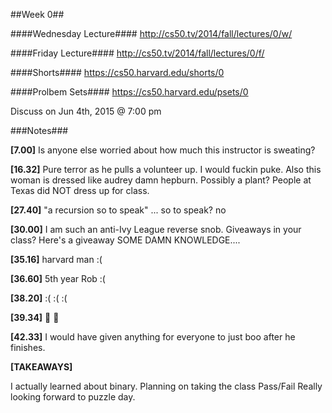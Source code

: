 ##Week 0##

####Wednesday Lecture####
http://cs50.tv/2014/fall/lectures/0/w/

####Friday Lecture####
http://cs50.tv/2014/fall/lectures/0/f/

####Shorts####
https://cs50.harvard.edu/shorts/0

####Prolbem Sets####
https://cs50.harvard.edu/psets/0


Discuss on Jun 4th, 2015 @ 7:00 pm

###Notes###

**[7.00]**
Is anyone else worried about how much this instructor is sweating?

**[16.32]** 
Pure terror as he pulls a volunteer up. I would fuckin puke. Also this woman is dressed like audrey damn hepburn.
Possibly a plant? People at Texas did NOT dress up for class.

**[27.40]**
"a recursion so to speak" ... so to speak? no 

**[30.00]**
I am such an anti-Ivy League reverse snob. Giveaways in your class? Here's a giveaway
SOME DAMN KNOWLEDGE....

**[35.16]**
harvard man :(

**[36.60]**
5th year Rob :(

**[38.20]**
:( :( :(

**[39.34]**
:knife: :gun:

**[42.33]**
I would have given anything for everyone to just boo after he finishes.

**[TAKEAWAYS]**

I actually learned about binary.
Planning on taking the class Pass/Fail
Really looking forward to puzzle day.


